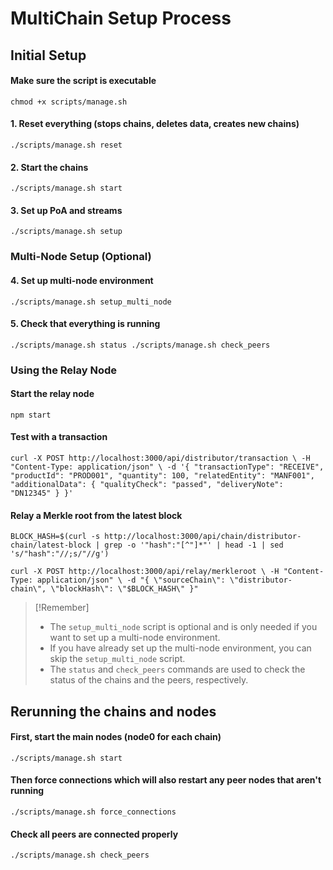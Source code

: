 # MultiChain Setup Process

## Initial Setup

#### Make sure the script is executable
`chmod +x scripts/manage.sh`

#### 1. Reset everything (stops chains, deletes data, creates new chains)
`./scripts/manage.sh reset`

#### 2. Start the chains
`./scripts/manage.sh start`

#### 3. Set up PoA and streams
`./scripts/manage.sh setup`

### Multi-Node Setup (Optional)

#### 4. Set up multi-node environment
`./scripts/manage.sh setup_multi_node`

#### 5. Check that everything is running
`./scripts/manage.sh status
./scripts/manage.sh check_peers
`
### Using the Relay Node

#### Start the relay node
`npm start`

#### Test with a transaction
`curl -X POST http://localhost:3000/api/distributor/transaction \
  -H "Content-Type: application/json" \
  -d '{
    "transactionType": "RECEIVE",
    "productId": "PROD001",
    "quantity": 100,
    "relatedEntity": "MANF001",
    "additionalData": {
      "qualityCheck": "passed",
      "deliveryNote": "DN12345"
    }
  }'
`
#### Relay a Merkle root from the latest block
`BLOCK_HASH=$(curl -s http://localhost:3000/api/chain/distributor-chain/latest-block | grep -o '"hash":"[^"]*"' | head -1 | sed 's/"hash":"//;s/"//g')`

`curl -X POST http://localhost:3000/api/relay/merkleroot \
  -H "Content-Type: application/json" \
  -d "{
    \"sourceChain\": \"distributor-chain\",
    \"blockHash\": \"$BLOCK_HASH\"
  }"`



>[!Remember]
> - The `setup_multi_node` script is optional and is only needed if you want to set up a multi-node environment.
>- If you have already set up the multi-node environment, you can skip the `setup_multi_node` script.
>- The `status` and `check_peers` commands are used to check the status of the chains and the peers, respectively.

## Rerunning the chains and nodes

#### First, start the main nodes (node0 for each chain)
`./scripts/manage.sh start`

#### Then force connections which will also restart any peer nodes that aren't running
`./scripts/manage.sh force_connections`

#### Check all peers are connected properly
`./scripts/manage.sh check_peers`